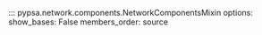::: pypsa.network.components.NetworkComponentsMixin
    options:
        show_bases: False
        members_order: source